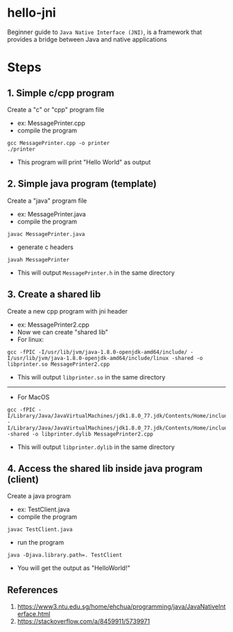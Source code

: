 # hello-jni
Beginner guide to `Java Native Interface (JNI)`, is a framework that provides a bridge between Java and native applications

# Steps

## 1. Simple c/cpp program
Create a "c" or "cpp" program file
- ex: MessagePrinter.cpp
- compile the program 
```
gcc MessagePrinter.cpp -o printer
./printer
```
- This program will print "Hello World" as output

## 2. Simple java program (template)
Create a "java" program file
- ex: MessagePrinter.java
- compile the program
```
javac MessagePrinter.java
```
- generate c headers
```
javah MessagePrinter
```
- This will output `MessagePrinter.h` in the same directory

## 3. Create a shared lib
Create a new cpp program with jni header
- ex: MessagePrinter2.cpp
- Now we can create "shared lib"
- For linux: 
```
gcc -fPIC -I/usr/lib/jvm/java-1.8.0-openjdk-amd64/include/ -I/usr/lib/jvm/java-1.8.0-openjdk-amd64/include/linux -shared -o libprinter.so MessagePrinter2.cpp
```
- This will output `libprinter.so` in the same directory
---
- For MacOS
```
gcc -fPIC -I/Library/Java/JavaVirtualMachines/jdk1.8.0_77.jdk/Contents/Home/include/ -I/Library/Java/JavaVirtualMachines/jdk1.8.0_77.jdk/Contents/Home/include/darwin/ -shared -o libprinter.dylib MessagePrinter2.cpp
```
- This will output `libprinter.dylib` in the same directory

## 4. Access the shared lib inside java program (client)
Create a java program
- ex: TestClient.java
- compile the program
```
javac TestClient.java 
```
- run the program
```
java -Djava.library.path=. TestClient
```
- You will get the output as "HelloWorld!"

## References
1. https://www3.ntu.edu.sg/home/ehchua/programming/java/JavaNativeInterface.html
2. https://stackoverflow.com/a/8459911/5739971
